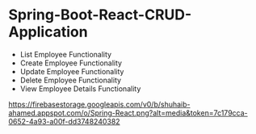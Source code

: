 # Spring-Boot-React-CRUD-Application #

- List Employee Functionality
- Create Employee Functionality
- Update Employee Functionality
- Delete Employee Functionality
- View Employee Details Functionality

https://firebasestorage.googleapis.com/v0/b/shuhaib-ahamed.appspot.com/o/Spring-React.png?alt=media&token=7c179cca-0652-4a93-a00f-dd3748240382
